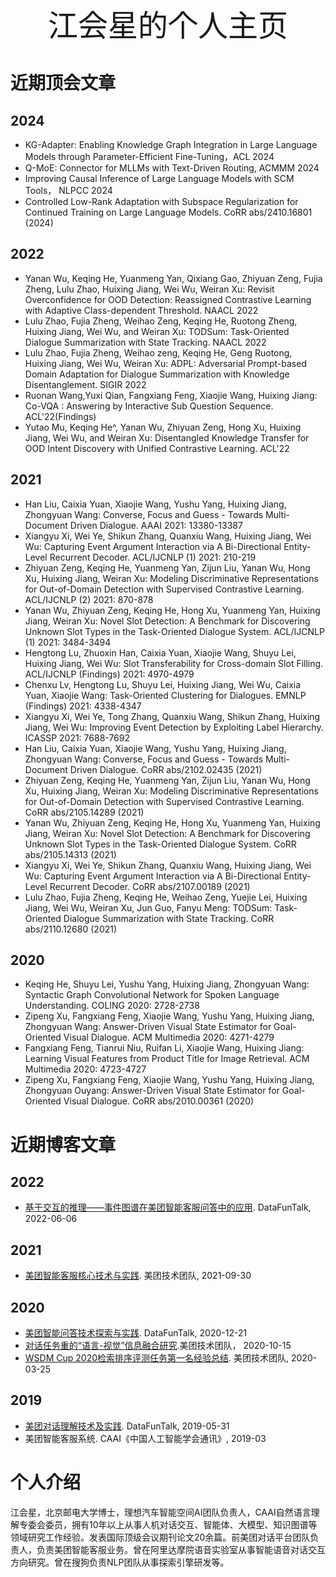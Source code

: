 <div align='center'><font size='36'>江会星的个人主页</font></div>


# 近期顶会文章

## 2024
- KG-Adapter: Enabling Knowledge Graph Integration in Large Language Models through Parameter-Efficient Fine-Tuning，ACL 2024
- Q-MoE: Connector for MLLMs with Text-Driven Routing, ACMMM 2024
- Improving Causal Inference of Large Language Models with SCM Tools， NLPCC 2024
- Controlled Low-Rank Adaptation with Subspace Regularization for Continued Training on Large Language Models. CoRR abs/2410.16801 (2024)

## 2022
- Yanan Wu, Keqing He, Yuanmeng Yan, Qixiang Gao, Zhiyuan Zeng, Fujia Zheng, Lulu Zhao, Huixing Jiang, Wei Wu, Weiran Xu:
Revisit Overconfidence for OOD Detection: Reassigned Contrastive Learning with Adaptive Class-dependent Threshold. NAACL 2022
- Lulu Zhao, Fujia Zheng, Weihao Zeng, Keqing He, Ruotong Zheng, Huixing Jiang, Wei Wu, and Weiran Xu:
TODSum: Task-Oriented Dialogue Summarization with State Tracking. NAACL 2022 
- Lulu Zhao, Fujia Zheng, Weihao zeng, Keqing He, Geng Ruotong, Huixing Jiang, Wei Wu, Weiran Xu:
ADPL: Adversarial Prompt-based Domain Adaptation for Dialogue Summarization with Knowledge Disentanglement. SIGIR 2022
- Ruonan Wang,Yuxi Qian, Fangxiang Feng, Xiaojie Wang, Huixing Jiang:
Co-VQA : Answering by Interactive Sub Question Sequence. ACL'22(Findings)
- Yutao Mu, Keqing He^, Yanan Wu, Zhiyuan Zeng, Hong Xu, Huixing Jiang, Wei Wu, and Weiran Xu:
Disentangled Knowledge Transfer for OOD Intent Discovery with Unified Contrastive Learning. ACL'22

## 2021

- Han Liu, Caixia Yuan, Xiaojie Wang, Yushu Yang, Huixing Jiang, Zhongyuan Wang:
Converse, Focus and Guess - Towards Multi-Document Driven Dialogue. AAAI 2021: 13380-13387
- Xiangyu Xi, Wei Ye, Shikun Zhang, Quanxiu Wang, Huixing Jiang, Wei Wu:
Capturing Event Argument Interaction via A Bi-Directional Entity-Level Recurrent Decoder. ACL/IJCNLP (1) 2021: 210-219
- Zhiyuan Zeng, Keqing He, Yuanmeng Yan, Zijun Liu, Yanan Wu, Hong Xu, Huixing Jiang, Weiran Xu:
Modeling Discriminative Representations for Out-of-Domain Detection with Supervised Contrastive Learning. ACL/IJCNLP (2) 2021: 870-878
- Yanan Wu, Zhiyuan Zeng, Keqing He, Hong Xu, Yuanmeng Yan, Huixing Jiang, Weiran Xu:
Novel Slot Detection: A Benchmark for Discovering Unknown Slot Types in the Task-Oriented Dialogue System. ACL/IJCNLP (1) 2021: 3484-3494
- Hengtong Lu, Zhuoxin Han, Caixia Yuan, Xiaojie Wang, Shuyu Lei, Huixing Jiang, Wei Wu:
Slot Transferability for Cross-domain Slot Filling. ACL/IJCNLP (Findings) 2021: 4970-4979
- Chenxu Lv, Hengtong Lu, Shuyu Lei, Huixing Jiang, Wei Wu, Caixia Yuan, Xiaojie Wang:
Task-Oriented Clustering for Dialogues. EMNLP (Findings) 2021: 4338-4347
- Xiangyu Xi, Wei Ye, Tong Zhang, Quanxiu Wang, Shikun Zhang, Huixing Jiang, Wei Wu:
Improving Event Detection by Exploiting Label Hierarchy. ICASSP 2021: 7688-7692
- Han Liu, Caixia Yuan, Xiaojie Wang, Yushu Yang, Huixing Jiang, Zhongyuan Wang:
Converse, Focus and Guess - Towards Multi-Document Driven Dialogue. CoRR abs/2102.02435 (2021)
- Zhiyuan Zeng, Keqing He, Yuanmeng Yan, Zijun Liu, Yanan Wu, Hong Xu, Huixing Jiang, Weiran Xu:
Modeling Discriminative Representations for Out-of-Domain Detection with Supervised Contrastive Learning. CoRR abs/2105.14289 (2021)
- Yanan Wu, Zhiyuan Zeng, Keqing He, Hong Xu, Yuanmeng Yan, Huixing Jiang, Weiran Xu:
Novel Slot Detection: A Benchmark for Discovering Unknown Slot Types in the Task-Oriented Dialogue System. CoRR abs/2105.14313 (2021)
- Xiangyu Xi, Wei Ye, Shikun Zhang, Quanxiu Wang, Huixing Jiang, Wei Wu:
Capturing Event Argument Interaction via A Bi-Directional Entity-Level Recurrent Decoder. CoRR abs/2107.00189 (2021)
- Lulu Zhao, Fujia Zheng, Keqing He, Weihao Zeng, Yuejie Lei, Huixing Jiang, Wei Wu, Weiran Xu, Jun Guo, Fanyu Meng:
TODSum: Task-Oriented Dialogue Summarization with State Tracking. CoRR abs/2110.12680 (2021)

## 2020

- Keqing He, Shuyu Lei, Yushu Yang, Huixing Jiang, Zhongyuan Wang:
Syntactic Graph Convolutional Network for Spoken Language Understanding. COLING 2020: 2728-2738
- Zipeng Xu, Fangxiang Feng, Xiaojie Wang, Yushu Yang, Huixing Jiang, Zhongyuan Wang:
Answer-Driven Visual State Estimator for Goal-Oriented Visual Dialogue. ACM Multimedia 2020: 4271-4279
- Fangxiang Feng, Tianrui Niu, Ruifan Li, Xiaojie Wang, Huixing Jiang:
Learning Visual Features from Product Title for Image Retrieval. ACM Multimedia 2020: 4723-4727
- Zipeng Xu, Fangxiang Feng, Xiaojie Wang, Yushu Yang, Huixing Jiang, Zhongyuan Ouyang:
Answer-Driven Visual State Estimator for Goal-Oriented Visual Dialogue. CoRR abs/2010.00361 (2020)

# 近期博客文章

## 2022

- [基于交互的推理——事件图谱在美团智能客服问答中的应用](https://mp.weixin.qq.com/s/lVk5yxVQZeOk2VO_pbyT3g). DataFunTalk, 2022-06-06

## 2021

- [美团智能客服核心技术与实践](https://mp.weixin.qq.com/s/erwp-NAoBunA03WkhtFycw). 美团技术团队, 2021-09-30

## 2020

- [美团智能问答技术探索与实践](https://mp.weixin.qq.com/s/IN-xzbrjjV2XgrGLPS5wRw). DataFunTalk, 2020-12-21
- [对话任务重的“语言-视觉”信息融合研究](https://mp.weixin.qq.com/s/C4bzBRFbQ-n3LWtT-QL8xw).美团技术团队， 2020-10-15
- [WSDM Cup 2020检索排序评测任务第一名经验总结](https://mp.weixin.qq.com/s/k5wNtV057c7cMrjSdQAULw). 美团技术团队, 2020-03-25

## 2019

- [美团对话理解技术及实践](https://mp.weixin.qq.com/s/UH7r3oh4M4_qkqtIE1dGPw). DataFunTalk, 2019-05-31
- 美团智能客服系统. CAAI《中国人工智能学会通讯》, 2019-03

# 个人介绍

江会星，北京邮电大学博士，理想汽车智能空间AI团队负责人，CAAI自然语言理解专委会委员，拥有10年以上从事人机对话交互、智能体、大模型、知识图谱等领域研究工作经验。发表国际顶级会议期刊论文20余篇。前美团对话平台团队负责人，负责美团智能客服业务。曾在阿里达摩院语音实验室从事智能语音对话交互方向研究。曾在搜狗负责NLP团队从事探索引擎研发等。

